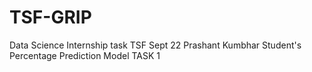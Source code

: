 # TSF-GRIP

Data Science Internship task TSF Sept 22
Prashant Kumbhar
Student's Percentage Prediction Model
TASK 1
